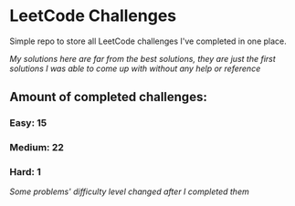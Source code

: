 
# LeetCode Challenges

Simple repo to store all LeetCode challenges I've completed in one place.

<i>My solutions here are far from the best solutions, they are just the first solutions I was able to come up with without any help or reference</i>

## Amount of completed challenges:

### Easy: 15

### Medium: 22

### Hard: 1

<i>Some problems' difficulty level changed after I completed them</i>
